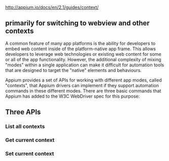 
http://appium.io/docs/en/2.1/guides/context/

## primarily for switching to webview and other contexts

A common feature of many app platforms is the ability for developers to embed web content inside of the platform-native app frame. This allows developers to leverage web technologies or existing web content for some or all of the app functionality. However, the additional complexity of mixing "modes" within a single application can make it difficult for automation tools that are designed to target the "native" elements and behaviours.

Appium provides a set of APIs for working with different app modes, called "contexts", that Appium drivers can implement if they support automation commands in these different modes. There are three basic commands that Appium has added to the W3C WebDriver spec for this purpose:


## Three APIs

### List all contexts

### Get current context

### Set current context

